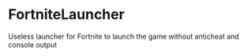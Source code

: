 # FortniteLauncher
 Useless launcher for Fortnite to launch the game without anticheat and console output
